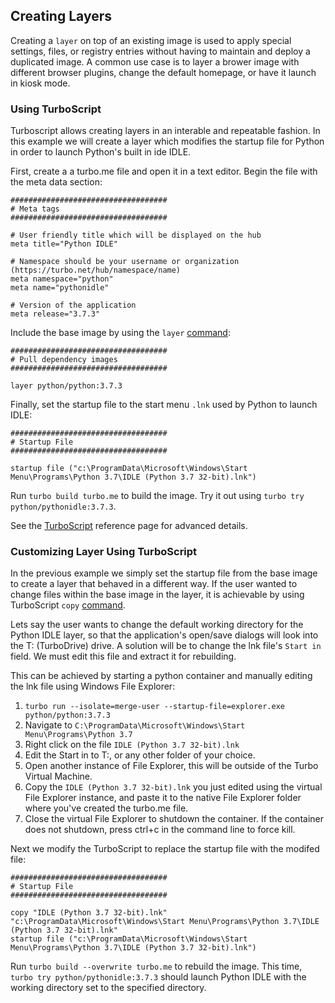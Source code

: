 ## Creating Layers

Creating a `layer` on top of an existing image is used to apply special settings, files, or registry entries without having to maintain and deploy a duplicated image. A common use case is to layer a brower image with different browser plugins, change the default homepage, or have it launch in kiosk mode.

### Using TurboScript

Turboscript allows creating layers in an interable and repeatable fashion. In this example we will create a layer which modifies the startup file for Python in order to launch Python's built in ide IDLE.

First, create a a turbo.me file and open it in a text editor. Begin the file with the meta data section:

```
###################################
# Meta tags
###################################

# User friendly title which will be displayed on the hub
meta title="Python IDLE"

# Namespace should be your username or organization (https://turbo.net/hub/namespace/name)
meta namespace="python"
meta name="pythonidle"

# Version of the application
meta release="3.7.3"
```

Include the base image by using the `layer` [command](https://hub.turbo.net/docs/reference/turboscript/layer):

```
###################################
# Pull dependency images
###################################

layer python/python:3.7.3
```

Finally, set the startup file to the start menu `.lnk` used by Python to launch IDLE:

```
###################################
# Startup File
###################################

startup file ("c:\ProgramData\Microsoft\Windows\Start Menu\Programs\Python 3.7\IDLE (Python 3.7 32-bit).lnk")
```

Run `turbo build turbo.me` to build the image. Try it out using `turbo try python/pythonidle:3.7.3`.

See the [TurboScript](https://hub.turbo.net/docs/reference/turboscript/turboscript) reference page for advanced details.

### Customizing Layer Using TurboScript

In the previous example we simply set the startup file from the base image to create a layer that behaved in a different way. If the user wanted to change files within the base image in the layer, it is achievable by using TurboScript `copy` [command](https://hub.turbo.net/docs/reference/turboscript/turboscript#layer).

Lets say the user wants to change the default working directory for the Python IDLE layer, so that the application's open/save dialogs will look into the T: (TurboDrive) drive. A solution will be to change the lnk file's `Start in` field. We must edit this file and extract it for rebuilding.

This can be achieved by starting a python container and manually editing the lnk file using Windows File Explorer:

1. `turbo run --isolate=merge-user --startup-file=explorer.exe python/python:3.7.3`
2. Navigate to `C:\ProgramData\Microsoft\Windows\Start Menu\Programs\Python 3.7`
3. Right click on the file `IDLE (Python 3.7 32-bit).lnk`
4. Edit the Start in to T:\, or any other folder of your choice.
5. Open another instance of File Explorer, this will be outside of the Turbo Virtual Machine.
6. Copy the `IDLE (Python 3.7 32-bit).lnk` you just edited using the virtual File Explorer instance, and paste it to the native File Explorer folder where you've created the turbo.me file.
7. Close the virtual File Explorer to shutdown the container. If the container does not shutdown, press ctrl+c in the command line to force kill.

Next we modify the TurboScript to replace the startup file with the modifed file:

```
###################################
# Startup File
###################################

copy "IDLE (Python 3.7 32-bit).lnk" "c:\ProgramData\Microsoft\Windows\Start Menu\Programs\Python 3.7\IDLE (Python 3.7 32-bit).lnk"
startup file ("c:\ProgramData\Microsoft\Windows\Start Menu\Programs\Python 3.7\IDLE (Python 3.7 32-bit).lnk")
```

Run `turbo build --overwrite turbo.me` to rebuild the image. This time, `turbo try python/pythonidle:3.7.3` should launch Python IDLE with the working directory set to the specified directory.
